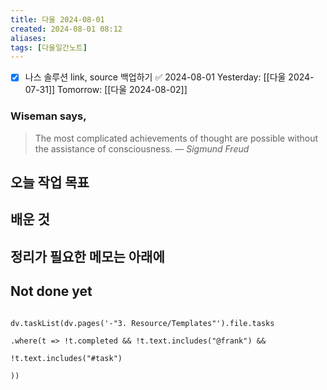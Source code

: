 ```yaml
---
title: 다울 2024-08-01
created: 2024-08-01 08:12
aliases: 
tags: [다울일간노트]
---
```

- [x] 나스 솔루션 link, source 백업하기 ✅ 2024-08-01
Yesterday: [[다울 2024-07-31]]
Tomorrow: [[다울 2024-08-02]]

### Wiseman says,
> The most complicated achievements of thought are possible without the assistance of consciousness.
> — <cite>Sigmund Freud</cite>


## 오늘 작업 목표





## 배운 것




## 정리가 필요한 메모는 아래에

## Not done yet

```dataviewjs

dv.taskList(dv.pages('-"3. Resource/Templates"').file.tasks

.where(t => !t.completed && !t.text.includes("@frank") &&

!t.text.includes("#task")

))

```
